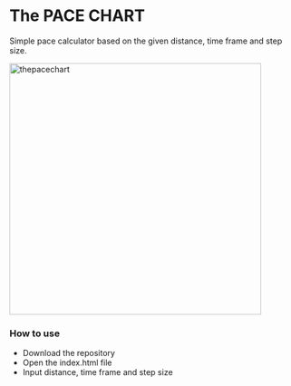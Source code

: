 # The PACE CHART
Simple pace calculator based on the given distance, time frame and step size.

<img width="444" alt="thepacechart" src="https://github.com/nilshoeller/thepacechart/assets/87669551/5176050a-5371-4b0c-87b7-b079f7a8ae3a">


### How to use
- Download the repository
- Open the index.html file
- Input distance, time frame and step size
